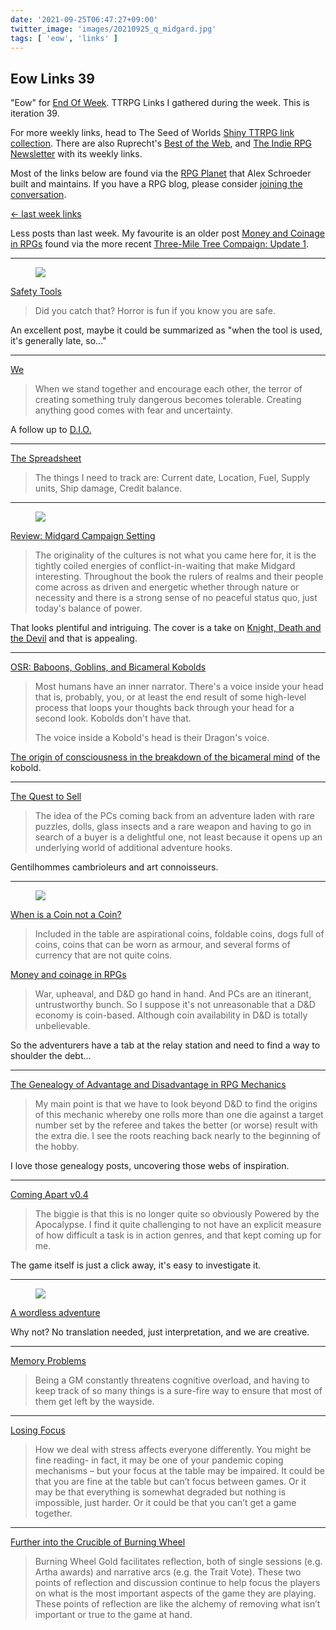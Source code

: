 ```yaml
---
date: '2021-09-25T06:47:27+09:00'
twitter_image: 'images/20210925_q_midgard.jpg'
tags: [ 'eow', 'links' ]
---
```


## Eow Links 39

"Eow" for [End Of Week](/#eow). TTRPG Links I gathered during the week. This is iteration 39.

For more weekly links, head to The Seed of Worlds [Shiny TTRPG link collection](https://seedofworlds.blogspot.com/search/label/weekly%20links). There are also Ruprecht's [Best of the Web](https://ruprechtsrpg.blogspot.com/search/label/Best%20of%20the%20Web), and [The Indie RPG Newsletter](https://ttrpg.substack.com/) with its weekly links.

Most of the links below are found via the [RPG Planet](https://campaignwiki.org/rpg/) that Alex Schroeder built and maintains. If you have a RPG blog, please consider [joining the conversation](https://campaignwiki.org/wiki/Planet/Please_join!).

[← last week links](20210919.html?t=Eow_Links_38&f=eow39)

Less posts than last week. My favourite is an older post [Money and Coinage in RPGs](https://peakrill.blogspot.com/2021/02/money-and-coinage-in-rpgs.html) found via the more recent [Three-Mile Tree Compaign: Update 1](https://monstersandmanuals.blogspot.com/2021/09/the-three-mile-tree-campaign-update-1.html).

<hr/>

<figure class="right">
<a href="https://commons.wikimedia.org/wiki/File:F-16_Fighting_Falcon_egress_maintenance_140731-F-SI704-681.jpg"><img src="images/20210925_egress.jpg" loading="lazy" /></a>
<figcaption>
</figcaption>
</figure>

[Safety Tools](https://riseupcomus.blogspot.com/2021/09/safety-tools.html)

> Did you catch that? Horror is fun if you know you are safe.

An excellent post, maybe it could be summarized as "when the tool is used, it's generally late, so..."

<hr/>

[We](https://grumpywizard.home.blog/2021/09/23/we/)

> When we stand together and encourage each other, the terror of creating something truly dangerous becomes tolerable. Creating anything good comes with fear and uncertainty.

A follow up to [D.I.O.](https://grumpywizard.home.blog/2021/09/09/the-d-i-o-manifesto/)

<hr/>

[The Spreadsheet](https://blog.notasnark.net/2021/09/the-spreadsheet.html)

> The things I need to track are:
> Current date, Location, Fuel, Supply units, Ship damage, Credit balance.

<hr/>

<figure class="right">
<a href="https://seedofworlds.blogspot.com/2021/09/review-midgard-campaign-setting.html"><img src="images/20210925_midgard.jpg" loading="lazy" /></a>
<figcaption>
</figcaption>
</figure>

[Review: Midgard Campaign Setting](https://seedofworlds.blogspot.com/2021/09/review-midgard-campaign-setting.html)

> The originality of the cultures is not what you came here for, it is the tightly coiled energies of conflict-in-waiting that make Midgard interesting. Throughout the book the rulers of realms and their people come across as driven and energetic whether through nature or necessity and there is a strong sense of no peaceful status quo, just today's balance of power.

That looks plentiful and intriguing. The cover is a take on [Knight, Death and the Devil](https://commons.wikimedia.org/wiki/File:Albrecht_D%C3%BCrer_-_Knight,_Death_and_the_Devil.jpg) and that is appealing.

<hr/>

[OSR: Baboons, Goblins, and Bicameral Kobolds](https://coinsandscrolls.blogspot.com/2021/09/osr-baboons-goblins-and-bicameral.html)

> Most humans have an inner narrator. There's a voice inside your head that is, probably, you, or at least the end result of some high-level process that loops your thoughts back through your head for a second look. Kobolds don't have that.
>
> The voice inside a Kobold's head is their Dragon's voice.

[The origin of consciousness in the breakdown of the bicameral mind](https://en.wikipedia.org/wiki/The_Origin_of_Consciousness_in_the_Breakdown_of_the_Bicameral_Mind) of the kobold.

<hr/>

[The Quest to Sell](https://monstersandmanuals.blogspot.com/2021/09/the-quest-to-sell.html)

> The idea of the PCs coming back from an adventure laden with rare puzzles, dolls, glass insects and a rare weapon and having to go in search of a buyer is a delightful one, not least because it opens up an underlying world of additional adventure hooks.

Gentilhommes cambrioleurs and art connoisseurs.

<hr/>

<figure class="right">
<a href="https://peakrill.blogspot.com/2021/09/when-is-coin-not-coin.html"><img src="images/20210925_stash.jpg" loading="lazy" /></a>
<figcaption>
</figcaption>
</figure>

[When is a Coin not a Coin?](https://peakrill.blogspot.com/2021/09/when-is-coin-not-coin.html)

> Included in the table are aspirational coins, foldable coins, dogs full of coins, coins that can be worn as armour, and several forms of currency that are not quite coins.

[Money and coinage in RPGs](https://peakrill.blogspot.com/2021/02/money-and-coinage-in-rpgs.html)

> War, upheaval, and D&D go hand in hand. And PCs are an itinerant, untrustworthy bunch. So I suppose it's not unreasonable that a D&D economy is coin-based. Although coin availability in D&D is totally unbelievable.

So the adventurers have a tab at the relay station and need to find a way to shoulder the debt...

<hr/>

[The Genealogy of Advantage and Disadvantage in RPG Mechanics](https://lichvanwinkle.blogspot.com/2021/09/the-genealogy-of-advantage-and.html)

>  My main point is that we have to look beyond D&D to find the origins of this mechanic whereby one rolls more than one die against a target number set by the referee and takes the better (or worse) result with the extra die. I see the roots reaching back nearly to the beginning of the hobby.

I love those genealogy posts, uncovering those webs of inspiration.

<hr/>

[Coming Apart v0.4](https://blog.trilemma.com/2021/09/coming-apart-v04.html)

> The biggie is that this is no longer quite so obviously Powered by the Apocalypse. I find it quite challenging to not have an explicit measure of how difficult a task is in action genres, and that kept coming up for me.

The game itself is just a click away, it's easy to investigate it.

<hr/>

<figure class="right">
<a href="https://acornafloat.blogspot.com/2021/09/a-wordless-adventure.html"><img src="images/20210925_wordless.jpg" loading="lazy" /></a>
<figcaption>
</figcaption>
</figure>

[A wordless adventure](https://acornafloat.blogspot.com/2021/09/a-wordless-adventure.html)

Why not? No translation needed, just interpretation, and we are creative.

<hr/>

[Memory Problems](https://permacrandam.blogspot.com/2021/09/memory-problems.html)

> Being a GM constantly threatens cognitive overload, and having to keep track of so many things is a sure-fire way to ensure that most of them get left by the wayside.

<hr/>

[Losing Focus](https://gnomestew.com/losing-focus/)

> How we deal with stress affects everyone differently. You might be fine reading- in fact, it may be one of your pandemic coping mechanisms – but your focus at the table may be impaired. It could be that you are fine at the table but can’t focus between games. Or it may be that everything is somewhat degraded but nothing is impossible, just harder. Or it could be that you can’t get a game together.

<hr/>

[Further into the Crucible of Burning Wheel](https://takeonrules.com/2021/09/19/further-into-the-crucible-of-burning-wheel/)

> Burning Wheel Gold facilitates reflection, both of single sessions (e.g. Artha awards) and narrative arcs (e.g. the Trait Vote). These two points of reflection and discussion continue to help focus the players on what is the most important aspects of the game they are playing. These points of reflection are like the alchemy of removing what isn’t important or true to the game at hand.

